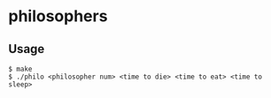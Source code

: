 # philosophers

## Usage
```
$ make
$ ./philo <philosopher num> <time to die> <time to eat> <time to sleep>
```

